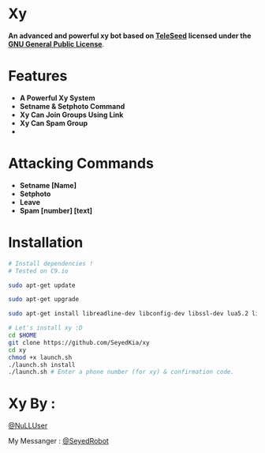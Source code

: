 # Xy

**An advanced and powerful xy bot based on [TeleSeed](https://github.com/seedteam/teleseed) licensed under the [GNU General Public License](https://github.com/SEEDTEAM/TeleSeed/blob/master/LICENSE)**.
# Features

* **A Powerful Xy System**
* **Setname & Setphoto Command**
* **Xy Can Join Groups Using Link**
* **Xy Can Spam Group**
* 
# Attacking Commands

* **Setname [Name]**
* **Setphoto**
* **Leave**
* **Spam [number] [text]**

# Installation

```sh
# Install dependencies !
# Tested on C9.io

sudo apt-get update

sudo apt-get upgrade

sudo apt-get install libreadline-dev libconfig-dev libssl-dev lua5.2 liblua5.2-dev libevent-dev make autoconf unzip git redis-server g++ libjansson-dev libpython-dev expat libexpat1-dev

# Let's install xy :D
cd $HOME
git clone https://github.com/SeyedKia/xy
cd xy
chmod +x launch.sh
./launch.sh install
./launch.sh # Enter a phone number (for xy) & confirmation code.
```

# Xy By :
[@NuLLUser](https://telegram.me/NullUser)

My Messanger : [@SeyedRobot](https://telegram.me/SeyedRobot)
